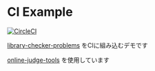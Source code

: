 # CI Example

[![CircleCI](https://circleci.com/gh/yosupo06/library-checker-ci-example.svg?style=svg)](https://circleci.com/gh/yosupo06/library-checker-ci-example)

[library-checker-problems](https://github.com/yosupo06/library-checker-problems) をCIに組み込むデモです

[online-judge-tools](https://github.com/kmyk/online-judge-tools) を使用しています
